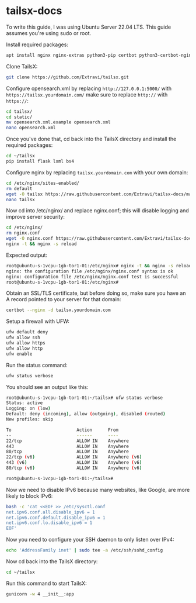 # tailsx-docs

To write this guide, I was using Ubuntu Server 22.04 LTS. This guide assumes you're using sudo or root.

Install required packages:

```bash
apt install nginx nginx-extras python3-pip certbot python3-certbot-nginx gunicorn
```

Clone TailsX:

```bash
git clone https://github.com/Extravi/tailsx.git
```

Configure opensearch.xml by replacing `http://127.0.0.1:5000/` with `https://tailsx.yourdomain.com/` make sure to replace `http://` with `https://`:

```bash
cd tailsx/
cd static/
mv opensearch.xml.example opensearch.xml
nano opensearch.xml
```

Once you've done that, cd back into the TailsX directory and install the required packages:

```bash
cd ~/tailsx
pip install flask lxml bs4
```

Configure nginx by replacing `tailsx.yourdomain.com` with your own domain:
```bash
cd /etc/nginx/sites-enabled/
rm default
wget -O tailsx https://raw.githubusercontent.com/Extravi/tailsx-docs/main/config/tailsx
nano tailsx
```

Now cd into /etc/nginx/ and replace nginx.conf; this will disable logging and improve server security:
```bash
cd /etc/nginx/
rm nginx.conf
wget -O nginx.conf https://raw.githubusercontent.com/Extravi/tailsx-docs/main/config/nginx.conf
nginx -t && nginx -s reload
```

Expected output: 
```bash
root@ubuntu-s-1vcpu-1gb-tor1-01:/etc/nginx# nginx -t && nginx -s reload
nginx: the configuration file /etc/nginx/nginx.conf syntax is ok
nginx: configuration file /etc/nginx/nginx.conf test is successful
root@ubuntu-s-1vcpu-1gb-tor1-01:/etc/nginx# 
```

Obtain an SSL/TLS certificate, but before doing so, make sure you have an A record pointed to your server for that domain:
```bash
certbot --nginx -d tailsx.yourdomain.com
```

Setup a firewall with UFW:
```bash
ufw default deny
ufw allow ssh
ufw allow https
ufw allow http
ufw enable
```

Run the status command:
```bash
ufw status verbose
```

You should see an output like this:
```bash
root@ubuntu-s-1vcpu-1gb-tor1-01:~/tailsx# ufw status verbose
Status: active
Logging: on (low)
Default: deny (incoming), allow (outgoing), disabled (routed)
New profiles: skip

To                         Action      From
--                         ------      ----
22/tcp                     ALLOW IN    Anywhere                  
443                        ALLOW IN    Anywhere                  
80/tcp                     ALLOW IN    Anywhere                  
22/tcp (v6)                ALLOW IN    Anywhere (v6)             
443 (v6)                   ALLOW IN    Anywhere (v6)             
80/tcp (v6)                ALLOW IN    Anywhere (v6)             

root@ubuntu-s-1vcpu-1gb-tor1-01:~/tailsx# 
```

Now we need to disable IPv6 because many websites, like Google, are more likely to block IPv6:
```bash
bash -c 'cat <<EOF >> /etc/sysctl.conf
net.ipv6.conf.all.disable_ipv6 = 1
net.ipv6.conf.default.disable_ipv6 = 1
net.ipv6.conf.lo.disable_ipv6 = 1
EOF'
```

Now you need to configure your SSH daemon to only listen over IPv4:
```bash
echo 'AddressFamily inet' | sudo tee -a /etc/ssh/sshd_config
```

Now cd back into the TailsX directory:
```bash
cd ~/tailsx
```

Run this command to start TailsX:
```bash
gunicorn -w 4 __init__:app
```
